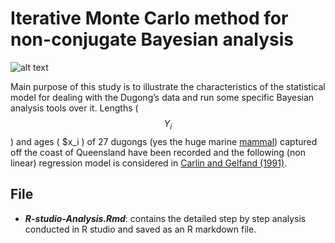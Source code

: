 # Iterative Monte Carlo method for non-conjugate Bayesian analysis

![alt text](https://res.cloudinary.com/particle/image/fetch/c_fill,g_auto,f_auto,dpr_auto,w_666,h_400/https://s3-ap-southeast-2.amazonaws.com/particle.com.au/app/uploads/2018/09/25124700/dugon.jpg)

Main purpose of this study is to illustrate the characteristics of the statistical model for dealing with the Dugong’s data and run some specific Bayesian analysis tools over it. Lengths ( $$Y_i$$ ) and ages ( $x_i ) of 27 dugongs (yes the huge marine [mammal](https://en.wikipedia.org/wiki/Dugong)) captured off the coast of Queensland have been recorded and the following (non linear) regression model is considered in [Carlin and Gelfand (1991)](http://people.ee.duke.edu/~lcarin/Gelfand91.pdf).

## File

* ***R-studio-Analysis.Rmd***: contains the detailed step by step analysis conducted in R studio and saved as an R markdown file.
